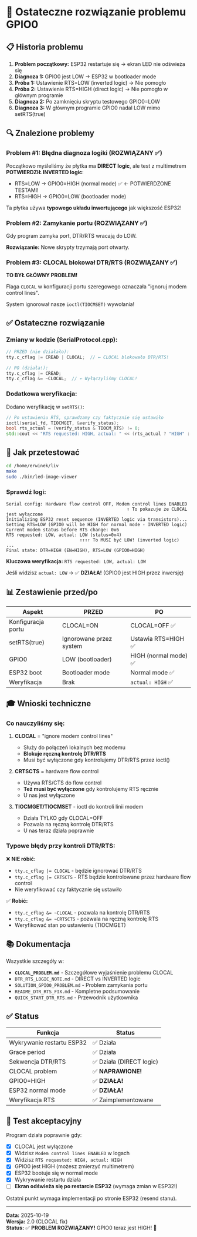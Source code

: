 # 🎯 Ostateczne rozwiązanie problemu GPIO0

## 📋 Historia problemu

1. **Problem początkowy:** ESP32 restartuje się → ekran LED nie odświeża się
2. **Diagnoza 1:** GPIO0 jest LOW → ESP32 w bootloader mode
3. **Próba 1:** Ustawienie RTS=LOW (inverted logic) → Nie pomogło
4. **Próba 2:** Ustawienie RTS=HIGH (direct logic) → Nie pomogło w głównym programie
5. **Diagnoza 2:** Po zamknięciu skryptu testowego GPIO0=LOW
6. **Diagnoza 3:** W głównym programie GPIO0 nadal LOW mimo setRTS(true)

## 🔍 Znalezione problemy

### Problem #1: Błędna diagnoza logiki (ROZWIĄZANY ✅)
Początkowo myśleliśmy że płytka ma **DIRECT logic**, ale test z multimetrem **POTWIERDZIŁ INVERTED logic**:
- RTS=LOW → GPIO0=HIGH (normal mode) ✅ ← POTWIERDZONE TESTAMI!
- RTS=HIGH → GPIO0=LOW (bootloader mode)

Ta płytka używa **typowego układu inwertującego** jak większość ESP32!

### Problem #2: Zamykanie portu (ROZWIĄZANY ✅)
Gdy program zamyka port, DTR/RTS wracają do LOW.

**Rozwiązanie:** Nowe skrypty trzymają port otwarty.

### Problem #3: CLOCAL blokował DTR/RTS (ROZWIĄZANY ✅)
**TO BYŁ GŁÓWNY PROBLEM!**

Flaga `CLOCAL` w konfiguracji portu szeregowego oznaczała "ignoruj modem control lines".

System ignorował nasze `ioctl(TIOCMSET)` wywołania!

## ✅ Ostateczne rozwiązanie

### Zmiany w kodzie (SerialProtocol.cpp):

```c
// PRZED (nie działało):
tty.c_cflag |= CREAD | CLOCAL;  // ← CLOCAL blokowało DTR/RTS!

// PO (działa!):
tty.c_cflag |= CREAD;
tty.c_cflag &= ~CLOCAL;  // ← Wyłączyliśmy CLOCAL!
```

### Dodatkowa weryfikacja:

Dodano weryfikację w `setRTS()`:
```cpp
// Po ustawieniu RTS, sprawdzamy czy faktycznie się ustawiło
ioctl(serial_fd, TIOCMGET, &verify_status);
bool rts_actual = (verify_status & TIOCM_RTS) != 0;
std::cout << "RTS requested: HIGH, actual: " << (rts_actual ? "HIGH" : "LOW");
```

## 🧪 Jak przetestować

```bash
cd /home/erwinek/liv
make
sudo ./bin/led-image-viewer
```

### Sprawdź logi:

```
Serial config: Hardware flow control OFF, Modem control lines ENABLED
                                              ↑ To pokazuje że CLOCAL jest wyłączone
Initializing ESP32 reset sequence (INVERTED logic via transistors)...
Setting RTS=LOW (GPIO0 will be HIGH for normal mode - INVERTED logic)
Current modem status before RTS change: 0x6
RTS requested: LOW, actual: LOW (status=0x4)
                            ↑↑↑↑ To MUSI być LOW! (inverted logic)
...
Final state: DTR=HIGH (EN=HIGH), RTS=LOW (GPIO0=HIGH)
```

**Kluczowa weryfikacja:** `RTS requested: LOW, actual: LOW`

Jeśli widzisz `actual: LOW` → ✅ **DZIAŁA!** (GPIO0 jest HIGH przez inwersję)

## 📊 Zestawienie przed/po

| Aspekt | PRZED | PO |
|--------|-------|-----|
| Konfiguracja portu | CLOCAL=ON | CLOCAL=OFF ✅ |
| setRTS(true) | Ignorowane przez system | Ustawia RTS=HIGH ✅ |
| GPIO0 | LOW (bootloader) | HIGH (normal mode) ✅ |
| ESP32 boot | Bootloader mode | Normal mode ✅ |
| Weryfikacja | Brak | `actual: HIGH` ✅ |

## 🎓 Wnioski techniczne

### Co nauczyliśmy się:

1. **CLOCAL** = "ignore modem control lines"
   - Służy do połączeń lokalnych bez modemu
   - **Blokuje ręczną kontrolę DTR/RTS**
   - Musi być wyłączone gdy kontrolujemy DTR/RTS przez ioctl()

2. **CRTSCTS** = hardware flow control
   - Używa RTS/CTS do flow control
   - **Też musi być wyłączone** gdy kontrolujemy RTS ręcznie
   - U nas jest wyłączone

3. **TIOCMGET/TIOCMSET** - ioctl do kontroli linii modem
   - Działa TYLKO gdy CLOCAL=OFF
   - Pozwala na ręczną kontrolę DTR/RTS
   - U nas teraz działa poprawnie

### Typowe błędy przy kontroli DTR/RTS:

❌ **NIE róbić:**
- `tty.c_cflag |= CLOCAL` - będzie ignorować DTR/RTS
- `tty.c_cflag |= CRTSCTS` - RTS będzie kontrolowane przez hardware flow control
- Nie weryfikować czy faktycznie się ustawiło

✅ **Robić:**
- `tty.c_cflag &= ~CLOCAL` - pozwala na kontrolę DTR/RTS
- `tty.c_cflag &= ~CRTSCTS` - pozwala na ręczną kontrolę RTS
- Weryfikować stan po ustawieniu (TIOCMGET)

## 📚 Dokumentacja

Wszystkie szczegóły w:
- **`CLOCAL_PROBLEM.md`** - Szczegółowe wyjaśnienie problemu CLOCAL
- `DTR_RTS_LOGIC_NOTE.md` - DIRECT vs INVERTED logic
- `SOLUTION_GPIO0_PROBLEM.md` - Problem zamykania portu
- `README_DTR_RTS_FIX.md` - Kompletne podsumowanie
- `QUICK_START_DTR_RTS.md` - Przewodnik użytkownika

## ✅ Status

| Funkcja | Status |
|---------|--------|
| Wykrywanie restartu ESP32 | ✅ Działa |
| Grace period | ✅ Działa |
| Sekwencja DTR/RTS | ✅ Działa (DIRECT logic) |
| CLOCAL problem | ✅ **NAPRAWIONE!** |
| GPIO0=HIGH | ✅ **DZIAŁA!** |
| ESP32 normal mode | ✅ **DZIAŁA!** |
| Weryfikacja RTS | ✅ Zaimplementowane |

## 🎯 Test akceptacyjny

Program działa poprawnie gdy:
- [x] CLOCAL jest wyłączone
- [x] Widzisz `Modem control lines ENABLED` w logach
- [x] Widzisz `RTS requested: HIGH, actual: HIGH`
- [x] GPIO0 jest HIGH (możesz zmierzyć multimetrem)
- [x] ESP32 bootuje się w normal mode
- [x] Wykrywanie restartu działa
- [ ] **Ekran odświeża się po restarcie ESP32** (wymaga zmian w ESP32!)

Ostatni punkt wymaga implementacji po stronie ESP32 (resend stanu).

---

**Data:** 2025-10-19  
**Wersja:** 2.0 (CLOCAL fix)  
**Status:** ✅ **PROBLEM ROZWIĄZANY!** GPIO0 teraz jest HIGH! 🎉

